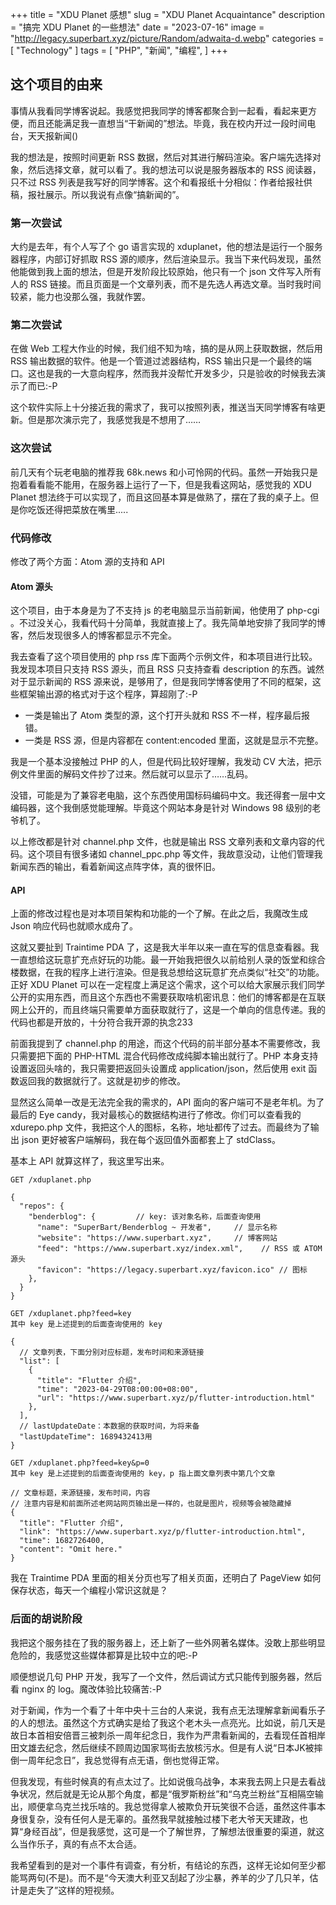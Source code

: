+++
title = "XDU Planet 感想"
slug = "XDU Planet Acquaintance"
description = "搞完 XDU Planet 的一些想法"
date = "2023-07-16"
image = "http://legacy.superbart.xyz/picture/Random/adwaita-d.webp"
categories = [
    "Technology"
]
tags = [
    "PHP",
    "新闻",
    "编程",
]
+++

## 这个项目的由来
事情从我看同学博客说起。我感觉把我同学的博客都聚合到一起看，看起来更方便，而且还能满足我一直想当“干新闻的”想法。毕竟，我在校内开过一段时间电台，天天报新闻()

我的想法是，按照时间更新 RSS 数据，然后对其进行解码渲染。客户端先选择对象，然后选择文章，就可以看了。我的想法可以说是服务器版本的 RSS 阅读器，只不过 RSS 列表是我写好的同学博客。这个和看报纸十分相似：作者给报社供稿，报社展示。所以我说有点像“搞新闻的”。

### 第一次尝试
大约是去年，有个人写了个 go 语言实现的 xduplanet，他的想法是运行一个服务器程序，内部订好抓取 RSS 源的顺序，然后渲染显示。我当下来代码发现，虽然他能做到我上面的想法，但是开发阶段比较原始，他只有一个 json 文件写入所有人的 RSS 链接。而且页面是一个文章列表，而不是先选人再选文章。当时我时间较紧，能力也没那么强，我就作罢。

### 第二次尝试
在做 Web 工程大作业的时候，我们组不知为啥，搞的是从网上获取数据，然后用 RSS 输出数据的软件。他是一个管道过滤器结构，RSS 输出只是一个最终的端口。这也是我的一大意向程序，然而我并没帮忙开发多少，只是验收的时候我去演示了而已:-P

这个软件实际上十分接近我的需求了，我可以按照列表，推送当天同学博客有啥更新。但是那次演示完了，我感觉我是不想用了……

### 这次尝试
前几天有个玩老电脑的推荐我 68k.news 和小可怜网的代码。虽然一开始我只是抱着看看能不能用，在服务器上运行了一下，但是我看这网站，感觉我的 XDU Planet 想法终于可以实现了，而且这回基本算是做熟了，摆在了我的桌子上。但是你吃饭还得把菜放在嘴里.....

### 代码修改

修改了两个方面：Atom 源的支持和 API

#### Atom 源头
这个项目，由于本身是为了不支持 js 的老电脑显示当前新闻，他使用了 php-cgi 。不过没关心，我看代码十分简单，我就直接上了。我先简单地安排了我同学的博客，然后发现很多人的博客都显示不完全。

我去查看了这个项目使用的 php rss 库下面两个示例文件，和本项目进行比较。我发现本项目只支持 RSS 源头，而且 RSS 只支持查看 description 的东西。诚然对于显示新闻的 RSS 源来说，是够用了，但是我同学博客使用了不同的框架，这些框架输出源的格式对于这个程序，算超刚了:-P

 - 一类是输出了 Atom 类型的源，这个打开头就和 RSS 不一样，程序最后报错。
 - 一类是 RSS 源，但是内容都在 content:encoded 里面，这就是显示不完整。

我是一个基本没接触过 PHP 的人，但是代码比较好理解，我发动 CV 大法，把示例文件里面的解码文件抄了过来。然后就可以显示了……乱码。

没错，可能是为了兼容老电脑，这个东西使用国标码编码中文。我还得套一层中文编码器，这个我倒感觉能理解。毕竟这个网站本身是针对 Windows 98 级别的老爷机了。

以上修改都是针对 channel.php 文件，也就是输出 RSS 文章列表和文章内容的代码。这个项目有很多诸如 channel_ppc.php 等文件，我故意没动，让他们管理我新闻东西的输出，看着新闻这点阵字体，真的很怀旧。

#### API
上面的修改过程也是对本项目架构和功能的一个了解。在此之后，我魔改生成 Json 响应代码也就顺水成舟了。

这就又要扯到 Traintime PDA 了，这是我大半年以来一直在写的信息查看器。我一直想给这玩意扩充点好玩的功能。最一开始我把很久以前给别人录的饭堂和综合楼数据，在我的程序上进行渲染。但是我总想给这玩意扩充点类似“社交”的功能。正好 XDU Planet 可以在一定程度上满足这个需求，这个可以给大家展示我们同学公开的实用东西，而且这个东西也不需要获取啥机密讯息：他们的博客都是在互联网上公开的，而且终端只需要单方面获取就行了，这是一个单向的信息传递。我的代码也都是开放的，十分符合我开源的执念233

前面我提到了 channel.php 的用途，而这个代码的前半部分基本不需要修改，我只需要把下面的 PHP-HTML 混合代码修改成纯脚本输出就行了。PHP 本身支持设置返回头啥的，我只需要把返回头设置成 application/json，然后使用 exit 函数返回我的数据就行了。这就是初步的修改。

显然这么简单一改是无法完全我的需求的，API 面向的客户端可不是老年机。为了最后的 Eye candy，我对最核心的数据结构进行了修改。你们可以查看我的 xdurepo.php 文件，我把这个人的图标，名称，地址都传了过去。而最终为了输出 json 更好被客户端解码，我在每个返回值外面都套上了 stdClass。

基本上 API 就算这样了，我这里写出来。

```
GET /xduplanet.php

{
  "repos": {
    "benderblog": {         // key: 该对象名称，后面查询使用
      "name": "SuperBart/Benderblog ~ 开发者",     // 显示名称
      "website": "https://www.superbart.xyz",     // 博客网站
      "feed": "https://www.superbart.xyz/index.xml",    // RSS 或 ATOM 源头
      "favicon": "https://legacy.superbart.xyz/favicon.ico" // 图标
    },
  }
}
```

```
GET /xduplanet.php?feed=key
其中 key 是上述提到的后面查询使用的 key

{
  // 文章列表，下面分别对应标题，发布时间和来源链接
  "list": [
    {
      "title": "Flutter 介绍",
      "time": "2023-04-29T08:00:00+08:00",
      "url": "https://www.superbart.xyz/p/flutter-introduction.html"
    },
  ],
  // lastUpdateDate：本数据的获取时间，为将来备
  "lastUpdateTime": 1689432413用
}
```

```
GET /xduplanet.php?feed=key&p=0
其中 key 是上述提到的后面查询使用的 key，p 指上面文章列表中第几个文章

// 文章标题，来源链接，发布时间，内容
// 注意内容是和前面所述老网站网页输出是一样的，也就是图片，视频等会被隐藏掉
{
  "title": "Flutter 介绍",
  "link": "https://www.superbart.xyz/p/flutter-introduction.html",
  "time": 1682726400,
  "content": "Omit here."
}
```
我在 Traintime PDA 里面的相关分页也写了相关页面，还明白了 PageView 如何保存状态，每天一个编程小常识这就是？

### 后面的胡说阶段

我把这个服务挂在了我的服务器上，还上新了一些外网著名媒体。没敢上那些明显危险的，我感觉这些媒体都算是比较中立的吧:-P

顺便想说几句 PHP 开发，我写了一个文件，然后调试方式只能传到服务器，然后看 nginx 的 log。魔改体验比较痛苦:-P

对于新闻，作为一个看了十年中央十三台的人来说，我有点无法理解拿新闻看乐子的人的想法。虽然这个方式确实是给了我这个老木头一点亮光。比如说，前几天是故日本首相安倍晋三被刺杀一周年纪念日，我作为严肃看新闻的，去看现任首相岸田文雄去纪念，然后继续不顾周边国家骂街去放核污水。但是有人说“日本JK被摔倒一周年纪念日”，我总觉得有点无语，倒也觉得正常。

但我发现，有些时候真的有点太过了。比如说俄乌战争，本来我去网上只是去看战争状况，然后就是无论从那个角度，都是“俄罗斯粉丝”和“乌克兰粉丝”互相隔空输出，顺便拿乌克兰找乐啥的。我总觉得拿人被欺负开玩笑很不合适，虽然这件事本身很复杂，没有任何人是无辜的。虽然我早就接触过楼下老大爷天天建政，也算“身经百战”，但是我感觉，这可是一个了解世界，了解想法很重要的渠道，就这么当作乐子，真的有点不太合适。

我希望看到的是对一个事件有调查，有分析，有结论的东西，这样无论如何至少都能骂两句(不是)。而不是“今天澳大利亚又刮起了沙尘暴，养羊的少了几只羊，估计是走失了”这样的短视频。
